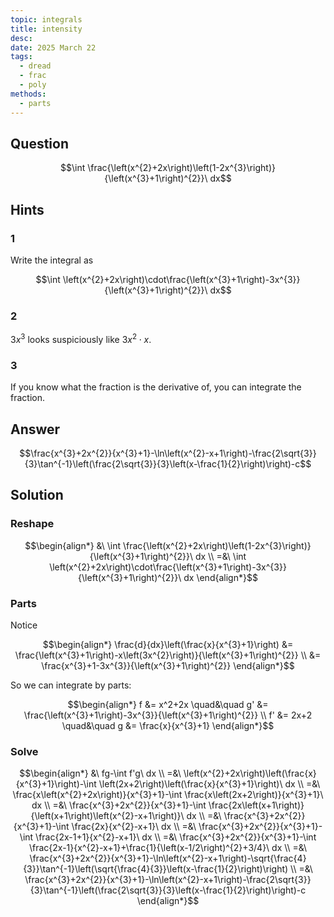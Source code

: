 ```yaml
---
topic: integrals
title: intensity
desc: 
date: 2025 March 22
tags:
  - dread
  - frac
  - poly
methods:
  - parts
---
```



## Question
```math
\int \frac{\left(x^{2}+2x\right)\left(1-2x^{3}\right)}{\left(x^{3}+1\right)^{2}}\ dx
```


## Hints

### 1
Write the integral as

```math
\int \left(x^{2}+2x\right)\cdot\frac{\left(x^{3}+1\right)-3x^{3}}{\left(x^{3}+1\right)^{2}}\ dx
```

### 2
$3x^3$ looks suspiciously like $3x^2 \cdot x$.

### 3
If you know what the fraction is the derivative of, you can integrate the fraction.


## Answer
```math
\frac{x^{3}+2x^{2}}{x^{3}+1}-\ln\left(x^{2}-x+1\right)-\frac{2\sqrt{3}}{3}\tan^{-1}\left(\frac{2\sqrt{3}}{3}\left(x-\frac{1}{2}\right)\right)-c
```


## Solution

### Reshape
```math
\begin{align*}
  &\ \int \frac{\left(x^{2}+2x\right)\left(1-2x^{3}\right)}{\left(x^{3}+1\right)^{2}}\ dx
  \\ =&\ \int \left(x^{2}+2x\right)\cdot\frac{\left(x^{3}+1\right)-3x^{3}}{\left(x^{3}+1\right)^{2}}\ dx
\end{align*}
```

### Parts
Notice

```math
\begin{align*}
  \frac{d}{dx}\left(\frac{x}{x^{3}+1}\right)
    &= \frac{\left(x^{3}+1\right)-x\left(3x^{2}\right)}{\left(x^{3}+1\right)^{2}}
  \\ &= \frac{x^{3}+1-3x^{3}}{\left(x^{3}+1\right)^{2}}
\end{align*}
```

So we can integrate by parts:

```math
\begin{align*}
  f &= x^2+2x \quad&\quad g' &= \frac{\left(x^{3}+1\right)-3x^{3}}{\left(x^{3}+1\right)^{2}}
  \\ f' &= 2x+2 \quad&\quad g &= \frac{x}{x^{3}+1}
\end{align*}
```

### Solve
```math
\begin{align*}
  &\ fg-\int f'g\ dx
  \\ =&\ \left(x^{2}+2x\right)\left(\frac{x}{x^{3}+1}\right)-\int \left(2x+2\right)\left(\frac{x}{x^{3}+1}\right)\ dx
  \\ =&\ \frac{x\left(x^{2}+2x\right)}{x^{3}+1}-\int \frac{x\left(2x+2\right)}{x^{3}+1}\ dx
  \\ =&\ \frac{x^{3}+2x^{2}}{x^{3}+1}-\int \frac{2x\left(x+1\right)}{\left(x+1\right)\left(x^{2}-x+1\right)}\ dx
  \\ =&\ \frac{x^{3}+2x^{2}}{x^{3}+1}-\int \frac{2x}{x^{2}-x+1}\ dx
  \\ =&\ \frac{x^{3}+2x^{2}}{x^{3}+1}-\int \frac{2x-1+1}{x^{2}-x+1}\ dx
  \\ =&\ \frac{x^{3}+2x^{2}}{x^{3}+1}-\int \frac{2x-1}{x^{2}-x+1}+\frac{1}{\left(x-1/2\right)^{2}+3/4}\ dx
  \\ =&\ \frac{x^{3}+2x^{2}}{x^{3}+1}-\ln\left(x^{2}-x+1\right)-\sqrt{\frac{4}{3}}\tan^{-1}\left(\sqrt{\frac{4}{3}}\left(x-\frac{1}{2}\right)\right)
  \\ =&\ \frac{x^{3}+2x^{2}}{x^{3}+1}-\ln\left(x^{2}-x+1\right)-\frac{2\sqrt{3}}{3}\tan^{-1}\left(\frac{2\sqrt{3}}{3}\left(x-\frac{1}{2}\right)\right)-c
\end{align*}
```
